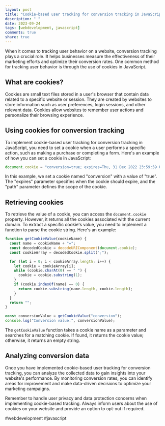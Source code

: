 ```yaml
---
layout: post
title: "Cookie-based user tracking for conversion tracking in JavaScript"
description: " "
date: 2023-09-24
tags: [webdevelopment, javascript]
comments: true
share: true
---
```


When it comes to tracking user behavior on a website, conversion tracking plays a crucial role. It helps businesses measure the effectiveness of their marketing efforts and optimize their conversion rates. One common method for tracking user behavior is through the use of cookies in JavaScript.

## What are cookies?

Cookies are small text files stored in a user's browser that contain data related to a specific website or session. They are created by websites to store information such as user preferences, login sessions, and other relevant data. Cookies allow websites to remember user actions and personalize their browsing experience.

## Using cookies for conversion tracking

To implement cookie-based user tracking for conversion tracking in JavaScript, you need to set a cookie when a user performs a specific action, such as making a purchase or completing a form. Here's an example of how you can set a cookie in JavaScript:

```javascript
document.cookie = "conversion=true; expires=Thu, 31 Dec 2022 23:59:59 UTC; path=/";
```

In this example, we set a cookie named "conversion" with a value of "true". The "expires" parameter specifies when the cookie should expire, and the "path" parameter defines the scope of the cookie.

## Retrieving cookies

To retrieve the value of a cookie, you can access the `document.cookie` property. However, it returns all the cookies associated with the current domain. To extract a specific cookie's value, you need to implement a function to parse the cookie string. Here's an example:

```javascript
function getCookieValue(cookieName) {
  const name = cookieName + "=";
  const decodedCookie = decodeURIComponent(document.cookie);
  const cookieArray = decodedCookie.split(";");

  for (let i = 0; i < cookieArray.length; i++) {
    let cookie = cookieArray[i];
    while (cookie.charAt(0) == " ") {
      cookie = cookie.substring(1);
    }
    if (cookie.indexOf(name) == 0) {
      return cookie.substring(name.length, cookie.length);
    }
  }
  return "";
}

const conversionValue = getCookieValue("conversion");
console.log("Conversion value:", conversionValue);
```

The `getCookieValue` function takes a cookie name as a parameter and searches for a matching cookie. If found, it returns the cookie value; otherwise, it returns an empty string.

## Analyzing conversion data

Once you have implemented cookie-based user tracking for conversion tracking, you can analyze the collected data to gain insights into your website's performance. By monitoring conversion rates, you can identify areas for improvement and make data-driven decisions to optimize your marketing campaigns.

Remember to handle user privacy and data protection concerns when implementing cookie-based tracking. Always inform users about the use of cookies on your website and provide an option to opt-out if required.

#webdevelopment #javascript